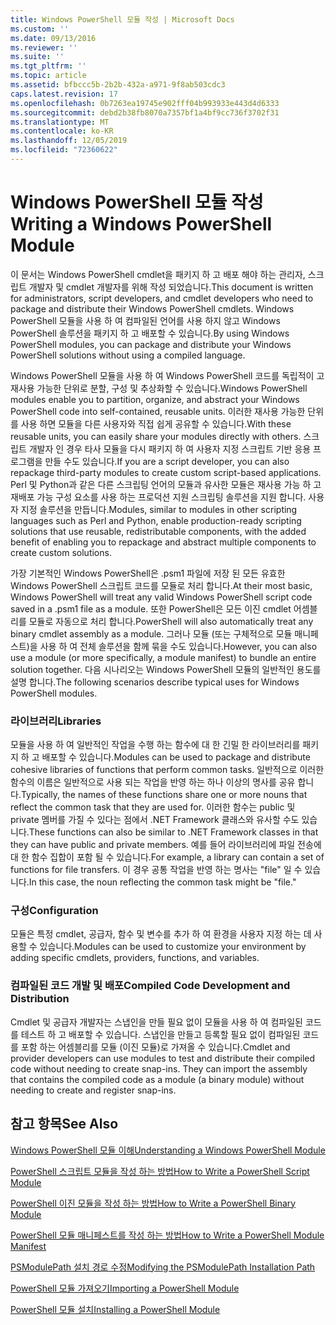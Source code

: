 ```yaml
---
title: Windows PowerShell 모듈 작성 | Microsoft Docs
ms.custom: ''
ms.date: 09/13/2016
ms.reviewer: ''
ms.suite: ''
ms.tgt_pltfrm: ''
ms.topic: article
ms.assetid: bfbccc5b-2b2b-432a-a971-9f8ab503cdc3
caps.latest.revision: 17
ms.openlocfilehash: 0b7263ea19745e902fff04b993933e443d4d6333
ms.sourcegitcommit: debd2b38fb8070a7357bf1a4bf9cc736f3702f31
ms.translationtype: MT
ms.contentlocale: ko-KR
ms.lasthandoff: 12/05/2019
ms.locfileid: "72360622"
---
```

# <a name="writing-a-windows-powershell-module"></a><span data-ttu-id="3a295-102">Windows PowerShell 모듈 작성</span><span class="sxs-lookup"><span data-stu-id="3a295-102">Writing a Windows PowerShell Module</span></span>

<span data-ttu-id="3a295-103">이 문서는 Windows PowerShell cmdlet을 패키지 하 고 배포 해야 하는 관리자, 스크립트 개발자 및 cmdlet 개발자를 위해 작성 되었습니다.</span><span class="sxs-lookup"><span data-stu-id="3a295-103">This document is written for administrators, script developers, and cmdlet developers who need to package and distribute their Windows PowerShell cmdlets.</span></span> <span data-ttu-id="3a295-104">Windows PowerShell 모듈을 사용 하 여 컴파일된 언어를 사용 하지 않고 Windows PowerShell 솔루션을 패키지 하 고 배포할 수 있습니다.</span><span class="sxs-lookup"><span data-stu-id="3a295-104">By using Windows PowerShell modules, you can package and distribute your Windows PowerShell solutions without using a compiled language.</span></span>

<span data-ttu-id="3a295-105">Windows PowerShell 모듈을 사용 하 여 Windows PowerShell 코드를 독립적이 고 재사용 가능한 단위로 분할, 구성 및 추상화할 수 있습니다.</span><span class="sxs-lookup"><span data-stu-id="3a295-105">Windows PowerShell modules enable you to partition, organize, and abstract your Windows PowerShell code into self-contained, reusable units.</span></span> <span data-ttu-id="3a295-106">이러한 재사용 가능한 단위를 사용 하면 모듈을 다른 사용자와 직접 쉽게 공유할 수 있습니다.</span><span class="sxs-lookup"><span data-stu-id="3a295-106">With these reusable units, you can easily share your modules directly with others.</span></span> <span data-ttu-id="3a295-107">스크립트 개발자 인 경우 타사 모듈을 다시 패키지 하 여 사용자 지정 스크립트 기반 응용 프로그램을 만들 수도 있습니다.</span><span class="sxs-lookup"><span data-stu-id="3a295-107">If you are a script developer, you can also repackage third-party modules to create custom script-based applications.</span></span> <span data-ttu-id="3a295-108">Perl 및 Python과 같은 다른 스크립팅 언어의 모듈과 유사한 모듈은 재사용 가능 하 고 재배포 가능 구성 요소를 사용 하는 프로덕션 지원 스크립팅 솔루션을 지원 합니다. 사용자 지정 솔루션을 만듭니다.</span><span class="sxs-lookup"><span data-stu-id="3a295-108">Modules, similar to modules in other scripting languages such as Perl and Python, enable production-ready scripting solutions that use reusable, redistributable components, with the added benefit of enabling you to repackage and abstract multiple components to create custom solutions.</span></span>

<span data-ttu-id="3a295-109">가장 기본적인 Windows PowerShell은 .psm1 파일에 저장 된 모든 유효한 Windows PowerShell 스크립트 코드를 모듈로 처리 합니다.</span><span class="sxs-lookup"><span data-stu-id="3a295-109">At their most basic, Windows PowerShell will treat any valid Windows PowerShell script code saved in a .psm1 file as a module.</span></span> <span data-ttu-id="3a295-110">또한 PowerShell은 모든 이진 cmdlet 어셈블리를 모듈로 자동으로 처리 합니다.</span><span class="sxs-lookup"><span data-stu-id="3a295-110">PowerShell will also automatically treat any binary cmdlet assembly as a module.</span></span> <span data-ttu-id="3a295-111">그러나 모듈 (또는 구체적으로 모듈 매니페스트)을 사용 하 여 전체 솔루션을 함께 묶을 수도 있습니다.</span><span class="sxs-lookup"><span data-stu-id="3a295-111">However, you can also use a module (or more specifically, a module manifest) to bundle an entire solution together.</span></span> <span data-ttu-id="3a295-112">다음 시나리오는 Windows PowerShell 모듈의 일반적인 용도를 설명 합니다.</span><span class="sxs-lookup"><span data-stu-id="3a295-112">The following scenarios describe typical uses for Windows PowerShell modules.</span></span>

### <a name="libraries"></a><span data-ttu-id="3a295-113">라이브러리</span><span class="sxs-lookup"><span data-stu-id="3a295-113">Libraries</span></span>

<span data-ttu-id="3a295-114">모듈을 사용 하 여 일반적인 작업을 수행 하는 함수에 대 한 긴밀 한 라이브러리를 패키지 하 고 배포할 수 있습니다.</span><span class="sxs-lookup"><span data-stu-id="3a295-114">Modules can be used to package and distribute cohesive libraries of functions that perform common tasks.</span></span> <span data-ttu-id="3a295-115">일반적으로 이러한 함수의 이름은 일반적으로 사용 되는 작업을 반영 하는 하나 이상의 명사를 공유 합니다.</span><span class="sxs-lookup"><span data-stu-id="3a295-115">Typically, the names of these functions share one or more nouns that reflect the common task that they are used for.</span></span> <span data-ttu-id="3a295-116">이러한 함수는 public 및 private 멤버를 가질 수 있다는 점에서 .NET Framework 클래스와 유사할 수도 있습니다.</span><span class="sxs-lookup"><span data-stu-id="3a295-116">These functions can also be similar to .NET Framework classes in that they can have public and private members.</span></span> <span data-ttu-id="3a295-117">예를 들어 라이브러리에 파일 전송에 대 한 함수 집합이 포함 될 수 있습니다.</span><span class="sxs-lookup"><span data-stu-id="3a295-117">For example, a library can contain a set of functions for file transfers.</span></span> <span data-ttu-id="3a295-118">이 경우 공통 작업을 반영 하는 명사는 "file" 일 수 있습니다.</span><span class="sxs-lookup"><span data-stu-id="3a295-118">In this case, the noun reflecting the common task might be "file."</span></span>

### <a name="configuration"></a><span data-ttu-id="3a295-119">구성</span><span class="sxs-lookup"><span data-stu-id="3a295-119">Configuration</span></span>

<span data-ttu-id="3a295-120">모듈은 특정 cmdlet, 공급자, 함수 및 변수를 추가 하 여 환경을 사용자 지정 하는 데 사용할 수 있습니다.</span><span class="sxs-lookup"><span data-stu-id="3a295-120">Modules can be used to customize your environment by adding specific cmdlets, providers, functions, and variables.</span></span>

### <a name="compiled-code-development-and-distribution"></a><span data-ttu-id="3a295-121">컴파일된 코드 개발 및 배포</span><span class="sxs-lookup"><span data-stu-id="3a295-121">Compiled Code Development and Distribution</span></span>

<span data-ttu-id="3a295-122">Cmdlet 및 공급자 개발자는 스냅인을 만들 필요 없이 모듈을 사용 하 여 컴파일된 코드를 테스트 하 고 배포할 수 있습니다. 스냅인을 만들고 등록할 필요 없이 컴파일된 코드를 포함 하는 어셈블리를 모듈 (이진 모듈)로 가져올 수 있습니다.</span><span class="sxs-lookup"><span data-stu-id="3a295-122">Cmdlet and provider developers can use modules to test and distribute their compiled code without needing to create snap-ins. They can import the assembly that contains the compiled code as a module (a binary module) without needing to create and register snap-ins.</span></span>

## <a name="see-also"></a><span data-ttu-id="3a295-123">참고 항목</span><span class="sxs-lookup"><span data-stu-id="3a295-123">See Also</span></span>

[<span data-ttu-id="3a295-124">Windows PowerShell 모듈 이해</span><span class="sxs-lookup"><span data-stu-id="3a295-124">Understanding a Windows PowerShell Module</span></span>](./understanding-a-windows-powershell-module.md)

[<span data-ttu-id="3a295-125">PowerShell 스크립트 모듈을 작성 하는 방법</span><span class="sxs-lookup"><span data-stu-id="3a295-125">How to Write a PowerShell Script Module</span></span>](./how-to-write-a-powershell-script-module.md)

[<span data-ttu-id="3a295-126">PowerShell 이진 모듈을 작성 하는 방법</span><span class="sxs-lookup"><span data-stu-id="3a295-126">How to Write a PowerShell Binary Module</span></span>](./how-to-write-a-powershell-binary-module.md)

[<span data-ttu-id="3a295-127">PowerShell 모듈 매니페스트를 작성 하는 방법</span><span class="sxs-lookup"><span data-stu-id="3a295-127">How to Write a PowerShell Module Manifest</span></span>](how-to-write-a-powershell-module-manifest.md)

[<span data-ttu-id="3a295-128">PSModulePath 설치 경로 수정</span><span class="sxs-lookup"><span data-stu-id="3a295-128">Modifying the PSModulePath Installation Path</span></span>](./modifying-the-psmodulepath-installation-path.md)

[<span data-ttu-id="3a295-129">PowerShell 모듈 가져오기</span><span class="sxs-lookup"><span data-stu-id="3a295-129">Importing a PowerShell Module</span></span>](./importing-a-powershell-module.md)

[<span data-ttu-id="3a295-130">PowerShell 모듈 설치</span><span class="sxs-lookup"><span data-stu-id="3a295-130">Installing a PowerShell Module</span></span>](./installing-a-powershell-module.md)
